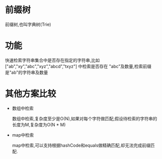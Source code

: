 # 前缀树
前缀树,也叫字典树(Trie)

# 功能
快速检索字符串集合中是否存在指定的字符串,比如["ab","xy","abc","xyz","abcd","txyz"] 中检索是否存在 "abc"及数量,检索前缀是"ab"的字符串及数量

# 其他方案比较
* 数组中检索

   数组中检索,复杂度至少是O(N),如果对每个字符做匹配,假设待检索的字符串的长度为M,复杂度为O(N * M)

* map中检索

   map中检索,可以支持根据hashCode和equals做精确匹配,却无法完成前缀匹配.



